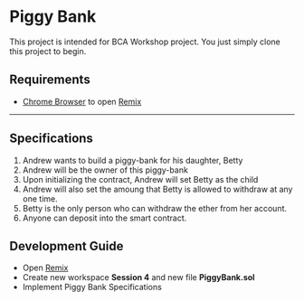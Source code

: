# Piggy Bank

This project is intended for BCA Workshop project. You just simply clone this project to begin.

## Requirements
- [Chrome Browser](https://www.google.com/intl/id_id/chrome/) to open [Remix](https://remix.ethereum.org/)
---

## Specifications
1. Andrew wants to build a piggy-bank for his daughter, Betty
2. Andrew will be the owner of this piggy-bank
3. Upon initializing the contract, Andrew will set Betty as the child
4. Andrew will also set the amoung that Betty is allowed to withdraw at any one time.
5. Betty is the only person who can withdraw the ether from her account.
6. Anyone can deposit into the smart contract.

## Development Guide
- Open [Remix](https://remix.ethereum.org/)
- Create new workspace **Session 4** and new file **PiggyBank.sol**
- Implement Piggy Bank Specifications
